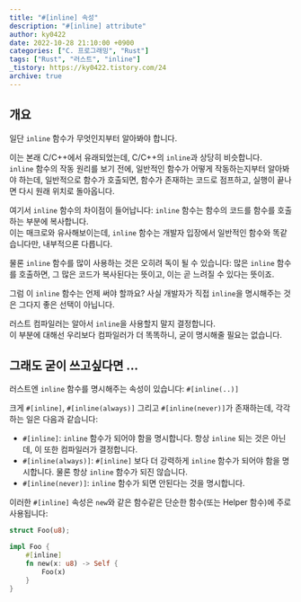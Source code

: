 ```yaml
---
title: "#[inline] 속성"
description: "#[inline] attribute"
author: ky0422
date: 2022-10-28 21:10:00 +0900
categories: ["C. 프로그래밍", "Rust"]
tags: ["Rust", "러스트", "inline"]
_tistory: https://ky0422.tistory.com/24
archive: true
---
```


## 개요

일단 `inline` 함수가 무엇인지부터 알아봐야 합니다.

이는 본래 C/C++에서 유래되었는데, C/C++의 `inline`과 상당히 비슷합니다.  
`inline` 함수의 작동 원리를 보기 전에, 일반적인 함수가 어떻게 작동하는지부터 알아봐야 하는데, 일반적으로 함수가 호출되면, 함수가 존재하는 코드로 점프하고, 실행이 끝나면 다시 원래 위치로 돌아옵니다.

여기서 `inline` 함수의 차이점이 들어납니다: `inline` 함수는 함수의 코드를 함수를 호출하는 부분에 복사합니다.  
이는 매크로와 유사해보이는데, `inline` 함수는 개발자 입장에서 일반적인 함수와 똑같습니다만, 내부적으론 다릅니다.

물론 `inline` 함수를 많이 사용하는 것은 오히려 독이 될 수 있습니다: 많은 `inline` 함수를 호출하면, 그 많은 코드가 복사된다는 뜻이고, 이는 곧 느려질 수 있다는 뜻이죠.

그럼 이 `inline` 함수는 언제 써야 할까요? 사실 개발자가 직접 `inline`을 명시해주는 것은 그다지 좋은 선택이 아닙니다.

러스트 컴파일러는 알아서 `inline`을 사용할지 말지 결정합니다.  
이 부분에 대해선 우리보다 컴파일러가 더 똑똑하니, 굳이 명시해줄 필요는 없습니다.

## 그래도 굳이 쓰고싶다면 ...

러스트엔 `inline` 함수를 명시해주는 속성이 있습니다: `#[inline(..)]`

크게 `#[inline]`, `#[inline(always)]` 그리고 `#[inline(never)]`가 존재하는데, 각각 하는 일은 다음과 같습니다:

- `#[inline]`: `inline` 함수가 되어야 함을 명시합니다. 항상 `inline` 되는 것은 아닌데, 이 또한 컴파일러가 결정합니다.
- `#[inline(always)]`: `#[inline]` 보다 더 강력하게 `inline` 함수가 되어야 함을 명시합니다. 물론 항상 `inline` 함수가 되진 않습니다.
- `#[inline(never)]`: `inline` 함수가 되면 안된다는 것을 명시합니다.

이러한 `#[inline]` 속성은 `new`와 같은 함수같은 단순한 함수(또는 Helper 함수)에 주로 사용됩니다:

```rust
struct Foo(u8);

impl Foo {
    #[inline]
    fn new(x: u8) -> Self {
        Foo(x)
    }
}
```

